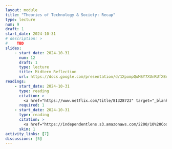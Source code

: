 ```yaml
---
layout: module
title: "Theories of Technology & Society: Recap"
type: lecture
num: 9
draft: 1
start_date: 2024-10-31
# description: >
#    TBD
slides: 
    - start_date: 2024-10-31
      num: 12
      draft: 1
      type: lecture
      title: Midterm Reflection
      url: https://docs.google.com/presentation/d/1XpompQuMSY7XUnRUfXBn-pBGe9uPQMRC/edit?usp=sharing&ouid=113376576186080604800&rtpof=true&sd=true
readings: 
    - start_date: 2024-10-31
      type: reading
      citation: >
        <a href="https://www.netflix.com/title/81328723" target="_blank">Coded Bias</a>
      required: 1
    - start_date: 2024-10-31
      type: reading
      citation: >
        <a href="https://independentlens.s3.amazonaws.com/2200/10%20Coded%20Bias/Indie%20Lens%20Pop-Up/CODEDBIAS_DiscussionGuide.pdf" target="_blank">Skim the film's background info</a>
      skim: 1
activity_links: [7]
discussions: [5]
---
```


